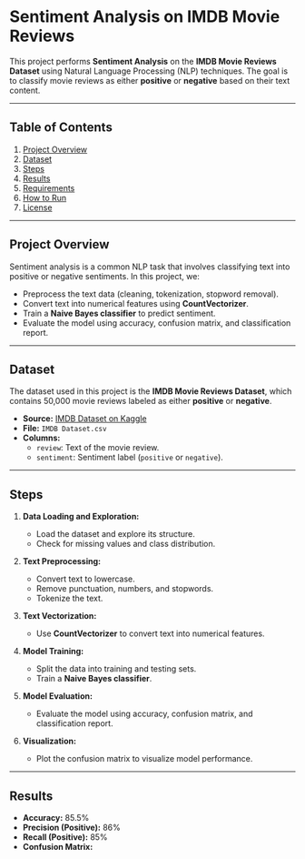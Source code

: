 # Sentiment Analysis on IMDB Movie Reviews

This project performs **Sentiment Analysis** on the **IMDB Movie Reviews Dataset** using Natural Language Processing (NLP) techniques. The goal is to classify movie reviews as either **positive** or **negative** based on their text content.

---

## Table of Contents
1. [Project Overview](#project-overview)
2. [Dataset](#dataset)
3. [Steps](#steps)
4. [Results](#results)
5. [Requirements](#requirements)
6. [How to Run](#how-to-run)
7. [License](#license)

---

## Project Overview
Sentiment analysis is a common NLP task that involves classifying text into positive or negative sentiments. In this project, we:
- Preprocess the text data (cleaning, tokenization, stopword removal).
- Convert text into numerical features using **CountVectorizer**.
- Train a **Naive Bayes classifier** to predict sentiment.
- Evaluate the model using accuracy, confusion matrix, and classification report.

---

## Dataset
The dataset used in this project is the **IMDB Movie Reviews Dataset**, which contains 50,000 movie reviews labeled as either **positive** or **negative**.

- **Source:** [IMDB Dataset on Kaggle](https://www.kaggle.com/lakshmi25npathi/imdb-dataset-of-50k-movie-reviews)
- **File:** `IMDB Dataset.csv`
- **Columns:**
  - `review`: Text of the movie review.
  - `sentiment`: Sentiment label (`positive` or `negative`).

---

## Steps
1. **Data Loading and Exploration:**
   - Load the dataset and explore its structure.
   - Check for missing values and class distribution.

2. **Text Preprocessing:**
   - Convert text to lowercase.
   - Remove punctuation, numbers, and stopwords.
   - Tokenize the text.

3. **Text Vectorization:**
   - Use **CountVectorizer** to convert text into numerical features.

4. **Model Training:**
   - Split the data into training and testing sets.
   - Train a **Naive Bayes classifier**.

5. **Model Evaluation:**
   - Evaluate the model using accuracy, confusion matrix, and classification report.

6. **Visualization:**
   - Plot the confusion matrix to visualize model performance.

---

## Results
- **Accuracy:** 85.5%
- **Precision (Positive):** 86%
- **Recall (Positive):** 85%
- **Confusion Matrix:**

